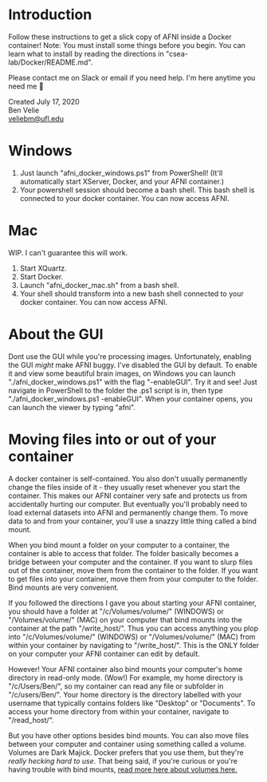 # Introduction
Follow these instructions to get a slick copy of AFNI inside a Docker container! Note: You must install some things before you begin. You can learn what to install by reading the directions in "csea-lab/Docker/README.md".

Please contact me on Slack or email if you need help. I'm here anytime you need me 🙂

Created July 17, 2020  
Ben Velie  
veliebm@ufl.edu

# Windows
1) Just launch "afni_docker_windows.ps1" from PowerShell! (It'll automatically start XServer, Docker, and your AFNI container.)
2) Your powershell session should become a bash shell. This bash shell is connected to your docker container. You can now access AFNI.

# Mac
WIP. I can't guarantee this will work.
1) Start XQuartz.
2) Start Docker.
3) Launch "afni_docker_mac.sh" from a bash shell.
4) Your shell should transform into a new bash shell connected to your docker container. You can now access AFNI.

# About the GUI

Dont use the GUI while you're processing images. Unfortunately, enabling the GUI *might* make AFNI buggy. I've disabled the GUI by default. To enable it and view some beautiful brain images, on Windows you can launch "./afni_docker_windows.ps1" with the flag "-enableGUI". Try it and see! Just navigate in PowerShell to the folder the .ps1 script is in, then type "./afni_docker_windows.ps1 -enableGUI". When your container opens, you can launch the viewer by typing "afni".

# Moving files into or out of your container
A docker container is self-contained. You also don't usually permanently change the files inside of it - they usually reset whenever you start the container. This makes our AFNI container very safe and protects us from accidentally hurting our computer. But eventually you'll probably need to load external datasets into AFNI and permanently change them. To move data to and from your container, you'll use a snazzy little thing called a bind mount.

When you bind mount a folder on your computer to a container, the container is able to access that folder. The folder basically becomes a bridge between your computer and the container. If you want to slurp files out of the container, move them from the container to the folder. If you want to get files into your container, move them from your computer to the folder. Bind mounts are very convenient.

If you followed the directions I gave you about starting your AFNI container, you should have a folder at "/c/Volumes/volume/" (WINDOWS) or "/Volumes/volume/" (MAC) on your computer that bind mounts into the container at the path "/write_host/". Thus you can access anything you plop into "/c/Volumes/volume/" (WINDOWS) or "/Volumes/volume/" (MAC) from within your container by navigating to "/write_host/". This is the ONLY folder on your computer your AFNI container can edit by default.

However! Your AFNI container also bind mounts your computer's home directory in read-only mode. (Wow!) For example, my home directory is "/c/Users/Ben/", so my container can read any file or subfolder in "/c/users/Ben/". Your home directory is the directory labelled with your username that typically contains folders like "Desktop" or "Documents". To access your home directory from within your container, navigate to "/read_host/".

But you have other options besides bind mounts. You can also move files between your computer and container using something called a volume. Volumes are Dark Majick. Docker prefers that you use them, but they're *really hecking hard to use*. That being said, if you're curious or you're having trouble with bind mounts, [read more here about volumes here.](https://docs.docker.com/storage/volumes/)
